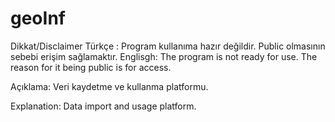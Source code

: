 # geoInf
Dikkat/Disclaimer
Türkçe  : Program kullanıma hazır değildir. Public olmasının sebebi erişim sağlamaktır.
Englisgh: The program is not ready for use. The reason for it being public is for access.

Açıklama:
Veri kaydetme ve kullanma platformu.

Explanation:
Data import and usage platform.
